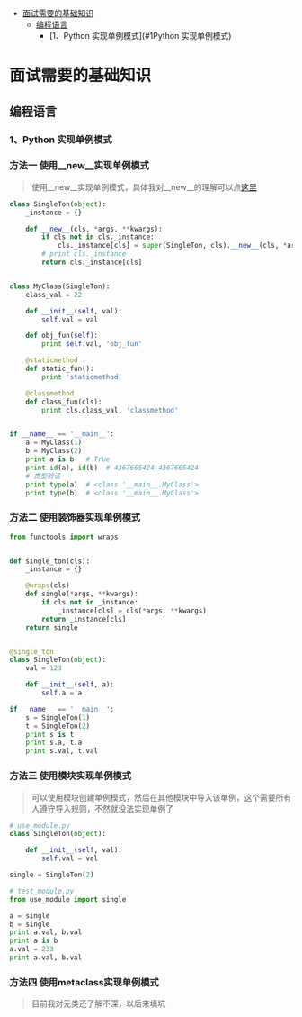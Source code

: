 <!-- TOC -->

- [面试需要的基础知识](#面试需要的基础知识)
    - [编程语言](#编程语言)
        - [1、Python 实现单例模式](#1Python 实现单例模式)


<!-- /TOC -->
# 面试需要的基础知识
## 编程语言
### 1、Python 实现单例模式

### 方法一 使用__new__实现单例模式
> 使用__new__实现单例模式，具体我对__new__的理解可以点[这里](http://www.cnblogs.com/qiaojushuang/p/7805973.html)
```python
class SingleTon(object):
    _instance = {}

    def __new__(cls, *args, **kwargs):
        if cls not in cls._instance:
            cls._instance[cls] = super(SingleTon, cls).__new__(cls, *args, **kwargs)
        # print cls._instance
        return cls._instance[cls]


class MyClass(SingleTon):
    class_val = 22

    def __init__(self, val):
        self.val = val

    def obj_fun(self):
        print self.val, 'obj_fun'

    @staticmethod
    def static_fun():
        print 'staticmethod'

    @classmethod
    def class_fun(cls):
        print cls.class_val, 'classmethod'


if __name__ == '__main__':
    a = MyClass(1)
    b = MyClass(2)
    print a is b   # True
    print id(a), id(b)  # 4367665424 4367665424
    # 类型验证
    print type(a)  # <class '__main__.MyClass'>
    print type(b)  # <class '__main__.MyClass'>
```

### 方法二 使用装饰器实现单例模式
```python
from functools import wraps


def single_ton(cls):
    _instance = {}

    @wraps(cls)
    def single(*args, **kwargs):
        if cls not in _instance:
            _instance[cls] = cls(*args, **kwargs)
        return _instance[cls]
    return single


@single_ton
class SingleTon(object):
    val = 123

    def __init__(self, a):
        self.a = a

if __name__ == '__main__':
    s = SingleTon(1)
    t = SingleTon(2)
    print s is t
    print s.a, t.a
    print s.val, t.val
```

### 方法三 使用模块实现单例模式
> 可以使用模块创建单例模式，然后在其他模块中导入该单例，这个需要所有人遵守导入规则，不然就没法实现单例了

```python
# use_module.py
class SingleTon(object):

    def __init__(self, val):
        self.val = val

single = SingleTon(2)

# test_module.py
from use_module import single

a = single
b = single
print a.val, b.val
print a is b
a.val = 233
print a.val, b.val

```

### 方法四 使用metaclass实现单例模式
> 目前我对元类还了解不深，以后来填坑
